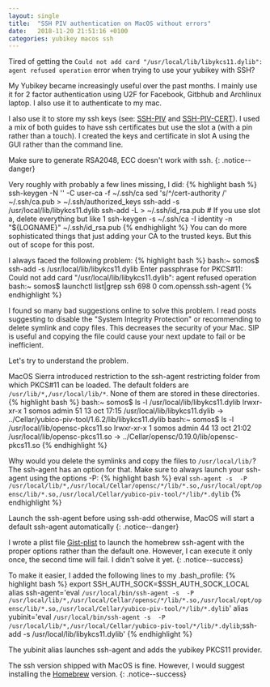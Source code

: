 ```yaml
---
layout: single
title:  "SSH PIV authentication on MacOS without errors"
date:   2018-11-20 21:51:16 +0100
categories: yubikey macos ssh
---
```

Tired of getting the `Could not add card "/usr/local/lib/libykcs11.dylib": agent refused operation` error when trying to use your yubikey with SSH?

My Yubikey became increasingly useful over the past months. I mainly use it for 2 factor authentication using U2F for Facebook, Gitbhub and Archlinux laptop. I also use it to authenticate to my mac.

I also use it to store my ssh keys (see: [SSH-PIV]  and [SSH-PIV-CERT]). I used a mix of both guides to have ssh certificates but use the slot a (with a pin rather than a touch). I created the keys and certificate in slot A using the GUI rather than the command line.

Make sure to generate RSA2048, ECC doesn't work with ssh.
{: .notice--danger}

Very roughly with probably a few lines missing, I did:
{% highlight bash %}
ssh-keygen -N '' -C user-ca -f ~/.ssh/ca
sed 's/^/cert-authority /' ~/.ssh/ca.pub > ~/.ssh/authorized_keys
ssh-add -s /usr/local/lib/libykcs11.dylib
ssh-add -L > ~/.ssh/id_rsa.pub # If you use slot a, delete everything but like 1
ssh-keygen -s ~/.ssh/ca -I identity -n "${LOGNAME}" ~/.ssh/id_rsa.pub
{% endhighlight %}
You can do more sophisticated things that just adding your CA to the trusted keys. But this out of scope for this post.

I always faced the following problem:
{% highlight bash %}
bash:~ somos$ ssh-add -s /usr/local/lib/libykcs11.dylib
Enter passphrase for PKCS#11:
Could not add card "/usr/local/lib/libykcs11.dylib": agent refused operation
bash:~ somos$ launchctl list|grep ssh
698	0	com.openssh.ssh-agent
{% endhighlight %}

I found so many bad suggestions online to solve this problem. I read posts suggesting to disable the "System Integrity Protection" or recommending to delete symlink and copy files. This decreases the security of your Mac. SIP is useful and copying the file could cause your next update to fail or be inefficient.

Let's try to understand the problem.

MacOS Sierra introduced restriction to the ssh-agent restricting folder from which PKCS#11 can be loaded. The default folders are `/usr/lib/*,/usr/local/lib/*`. None of them are stored in these directories.
{% highlight bash %}
bash:~ somos$ ls -l /usr/local/lib/libykcs11.dylib
lrwxr-xr-x  1 somos  admin  51 13 oct 17:15 /usr/local/lib/libykcs11.dylib -> ../Cellar/yubico-piv-tool/1.6.2/lib/libykcs11.dylib
bash:~ somos$ ls -l /usr/local/lib/opensc-pkcs11.so
lrwxr-xr-x  1 somos  admin  44 13 oct 21:02 /usr/local/lib/opensc-pkcs11.so -> ../Cellar/opensc/0.19.0/lib/opensc-pkcs11.so
{% endhighlight %}

Why would you delete the symlinks and copy the files to `/usr/local/lib/`? The ssh-agent has an option for that.
Make sure to always launch your ssh-agent using the options -P:
{% highlight bash %}
eval  `ssh-agent -s  -P /usr/local/lib/*,/usr/local/Cellar/opensc/*/lib/*.so,/usr/local/opt/opensc/lib/*.so,/usr/local/Cellar/yubico-piv-tool/*/lib/*.dylib`
{% endhighlight %}

Launch the ssh-agent before using ssh-add otherwise, MacOS will start a default ssh-agent automatically
{: .notice--danger}

I wrote a plist file [Gist-plist] to launch the homebrew ssh-agent with the proper options rather than the default one. However, I can execute it only once, the second time will fail. I didn't solve it yet.
{: .notice--success}

To make it easier, I added the following lines to my .bash_profile:
{% highlight bash %}
export SSH_AUTH_SOCK=$SSH_AUTH_SOCK_LOCAL
alias ssh-agent='eval `/usr/local/bin/ssh-agent -s  -P /usr/local/lib/*,/usr/local/Cellar/opensc/*/lib/*.so,/usr/local/opt/opensc/lib/*.so,/usr/local/Cellar/yubico-piv-tool/*/lib/*.dylib`'
alias yubinit='eval `/usr/local/bin/ssh-agent -s  -P /usr/local/lib/*,/usr/local/Cellar/yubico-piv-tool/*/lib/*.dylib`;ssh-add -s /usr/local/lib/libykcs11.dylib'
{% endhighlight %}

The yubinit alias launches ssh-agent and adds the yubikey PKCS11 provider.

The ssh version shipped with MacOS is fine. However, I would suggest installing the [Homebrew] version.
{: .notice--success}

[SSH-PIV]: https://developers.yubico.com/PIV/Guides/SSH_with_PIV_and_PKCS11.html
[SSH-PIV-CERT]: https://developers.yubico.com/PIV/Guides/SSH_user_certificates.html
[Gist-plist]: https://gist.github.com/somm15/cf92d1ce5708a0a153b4157d6813053b
[Homebrew]: https://brew.sh/
